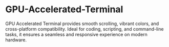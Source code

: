 # GPU-Accelerated-Terminal
GPU Accelerated Terminal provides smooth scrolling, vibrant colors, and cross-platform compatibility. Ideal for coding, scripting, and command-line tasks, it ensures a seamless and responsive experience on modern hardware.
